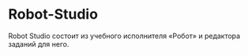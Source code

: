 Robot-Studio
============

Robot Studio состоит из учебного исполнителя «Робот» и редактора заданий для него.
